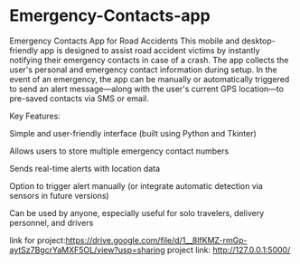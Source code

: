 # Emergency-Contacts-app
Emergency Contacts App for Road Accidents
This mobile and desktop-friendly app is designed to assist road accident victims by instantly notifying their emergency contacts in case of a crash. The app collects the user's personal and emergency contact information during setup. In the event of an emergency, the app can be manually or automatically triggered to send an alert message—along with the user's current GPS location—to pre-saved contacts via SMS or email.

Key Features:

Simple and user-friendly interface (built using Python and Tkinter)

Allows users to store multiple emergency contact numbers

Sends real-time alerts with location data

Option to trigger alert manually (or integrate automatic detection via sensors in future versions)

Can be used by anyone, especially useful for solo travelers, delivery personnel, and drivers

link for project:https://drive.google.com/file/d/1__8lfKMZ-rmGp-aytSz7BgcrYaMXF5OL/view?usp=sharing
project link: http://127.0.0.1:5000/

